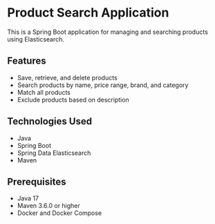 # Product Search Application

This is a Spring Boot application for managing and searching products using Elasticsearch.

## Features

- Save, retrieve, and delete products
- Search products by name, price range, brand, and category
- Match all products
- Exclude products based on description

## Technologies Used

- Java
- Spring Boot
- Spring Data Elasticsearch
- Maven

## Prerequisites

- Java 17
- Maven 3.6.0 or higher
- Docker and Docker Compose
